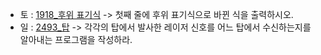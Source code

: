 - 토 :  [1918_후위 표기식](https://www.acmicpc.net/problem/1918) -> 첫째 줄에 후위 표기식으로 바뀐 식을 출력하시오.
- 일 :  [2493_탑](https://www.acmicpc.net/problem/2493) -> 각각의 탑에서 발사한 레이저 신호를 어느 탑에서 수신하는지를 알아내는 프로그램을 작성하라.
